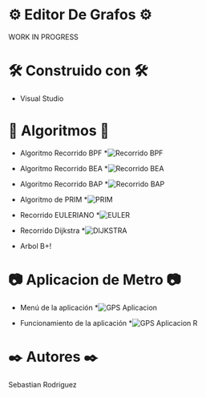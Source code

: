 # ⚙ Editor De Grafos ⚙
WORK IN PROGRESS

# 🛠️ Construido con 🛠️
* Visual Studio

# 🧩 Algoritmos 🧩
* Algoritmo Recorrido BPF
  *![Recorrido BPF](https://user-images.githubusercontent.com/60799936/119858295-f4d96280-bed9-11eb-9291-3a81893f14e0.PNG)
 
 
* Algoritmo Recorrido BEA
  *![Recorrido BEA](https://user-images.githubusercontent.com/60799936/119858323-facf4380-bed9-11eb-92bb-5140a38dba28.PNG)


* Algoritmo Recorrido BAP
  *![Recorrido BAP](https://user-images.githubusercontent.com/60799936/119858399-0cb0e680-beda-11eb-9b1c-d4fea8383bba.PNG)


* Algoritmo de PRIM
  *![PRIM](https://user-images.githubusercontent.com/60799936/119858411-0f134080-beda-11eb-98bc-b4ec7d3edd4b.PNG)


* Recorrido EULERIANO
  *![EULER](https://user-images.githubusercontent.com/60799936/119858416-10dd0400-beda-11eb-98aa-93658e0cd03a.PNG)


* Recorrido Dijkstra
  *![DIJKSTRA](https://user-images.githubusercontent.com/60799936/119858427-133f5e00-beda-11eb-8b46-307d224fb9fb.PNG)


* Arbol B+!


# 📷 Aplicacion de Metro 📷
* Menú de la aplicación
  *![GPS Aplicacion](https://user-images.githubusercontent.com/60799936/119858894-7fba5d00-beda-11eb-9b8d-0c9e8f3d224d.PNG)

* Funcionamiento de la aplicación
  *![GPS Aplicacion R](https://user-images.githubusercontent.com/60799936/119858934-88129800-beda-11eb-9346-8ef1b8a153d9.PNG)

# ✒️ Autores ✒️
Sebastian Rodriguez
